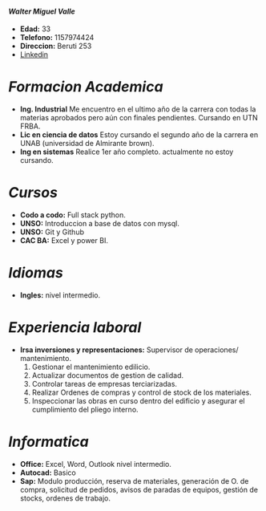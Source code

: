 #### ***Walter Miguel Valle***

- **Edad:** 33
- **Telefono:** 1157974424
- **Direccion:** Beruti 253
- [Linkedin](https://www.linkedin.com/in/walter-valle-b3a99b83/)

# ***Formacion Academica***

- **Ing. Industrial** Me encuentro en el ultimo año de la carrera con todas la materias aprobados pero aún con finales pendientes. Cursando en UTN FRBA.
- **Lic en ciencia de datos** Estoy cursando el segundo año de la carrera en UNAB (universidad de Almirante brown).
- **Ing en sistemas** Realice 1er año completo. actualmente no estoy cursando.

# ***Cursos***
- **Codo a codo:** Full stack python.
- **UNSO:** Introduccion a base de datos con mysql.
- **UNSO:** Git y Github
- **CAC BA:** Excel y power BI.

# ***Idiomas***

- **Ingles:** nivel intermedio.

# ***Experiencia laboral***

- **Irsa inversiones y representaciones:** Supervisor de operaciones/ mantenimiento.
  1. Gestionar el mantenimiento edilicio.
  2. Actualizar documentos de gestion de calidad.
  3. Controlar tareas de empresas terciarizadas.
  4. Realizar Ordenes de compras y control de stock de los materiales.
  5. Inspeccionar las obras en curso dentro del edificio y asegurar el cumplimiento del pliego interno.
 
 # ***Informatica***
 
 - **Office:** Excel, Word, Outlook nivel intermedio.
 - **Autocad:** Basico
 - **Sap:** Modulo producción, reserva de materiales, generación de O. de compra, solicitud de pedidos, avisos de paradas de equipos, gestión de stocks, ordenes de trabajo.
 
